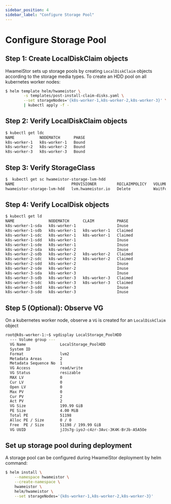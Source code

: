 ```yaml
---
sidebar_position: 4
sidebar_label: "Configure Storage Pool"
---
```


# Configure Storage Pool

## Step 1: Create LocalDiskClaim objects

HwameiStor sets up storage pools by creating `LocalDiskClaim` objects according to the storage media types. To create an HDD pool on all kubernetes worker nodes:

```bash
$ helm template helm/hwameistor \
        -s templates/post-install-claim-disks.yaml \
        --set storageNodes='{k8s-worker-1,k8s-worker-2,k8s-worker-3}' \
        | kubectl apply -f -
```

## Step 2: Verify LocalDiskClaim objects

```bash
$ kubectl get ldc
NAME           NODEMATCH      PHASE
k8s-worker-1   k8s-worker-1   Bound
k8s-worker-2   k8s-worker-2   Bound
k8s-worker-3   k8s-worker-3   Bound
```

## Step 3: Verify StorageClass

```bash
$  kubectl get sc hwameistor-storage-lvm-hdd
NAME                         PROVISIONER         RECLAIMPOLICY   VOLUMEBINDINGMODE      ALLOWVOLUMEEXPANSION   AGE
hwameistor-storage-lvm-hdd   lvm.hwameistor.io   Delete          WaitForFirstConsumer   true                   114s
```

## Step 4: Verify LocalDisk objects

```bash
$ kubectl get ld
NAME               NODEMATCH      CLAIM          PHASE
k8s-worker-1-sda   k8s-worker-1                  Inuse
k8s-worker-1-sdb   k8s-worker-1   k8s-worker-1   Claimed
k8s-worker-1-sdc   k8s-worker-1   k8s-worker-1   Claimed
k8s-worker-1-sdd   k8s-worker-1                  Inuse
k8s-worker-1-sde   k8s-worker-1                  Inuse
k8s-worker-2-sda   k8s-worker-2                  Inuse
k8s-worker-2-sdb   k8s-worker-2   k8s-worker-2   Claimed
k8s-worker-2-sdc   k8s-worker-2   k8s-worker-2   Claimed
k8s-worker-2-sdd   k8s-worker-2                  Inuse
k8s-worker-2-sde   k8s-worker-2                  Inuse
k8s-worker-3-sda   k8s-worker-3                  Inuse
k8s-worker-3-sdb   k8s-worker-3   k8s-worker-3   Claimed
k8s-worker-3-sdc   k8s-worker-3   k8s-worker-3   Claimed
k8s-worker-3-sdd   k8s-worker-3                  Inuse
k8s-worker-3-sde   k8s-worker-3                  Inuse
```

## Step 5 (Optional): Observe VG

On a kubernetes worker node, observe a `VG` is created for an `LocalDiskClaim` object

```bash
root@k8s-worker-1:~$ vgdisplay LocalStorage_PoolHDD
  --- Volume group ---
  VG Name               LocalStorage_PoolHDD
  System ID
  Format                lvm2
  Metadata Areas        2
  Metadata Sequence No  1
  VG Access             read/write
  VG Status             resizable
  MAX LV                0
  Cur LV                0
  Open LV               0
  Max PV                0
  Cur PV                2
  Act PV                2
  VG Size               199.99 GiB
  PE Size               4.00 MiB
  Total PE              51198
  Alloc PE / Size       0 / 0
  Free  PE / Size       51198 / 199.99 GiB
  VG UUID               jJ3s7g-iyoJ-c4zr-3Avc-3K4K-BrJb-A5A5Oe
```

## Set up storage pool during deployment

A storage pool can be configured during HwameiStor deployment by helm command:

```bash
$ helm install \
    --namespace hwameistor \
    --create-namespace \
    hwameistor \
    helm/hwameistor \
    --set storageNodes='{k8s-worker-1,k8s-worker-2,k8s-worker-3}'
```
